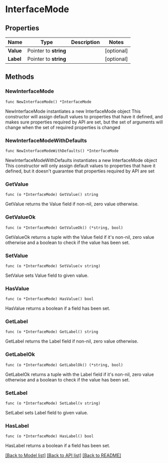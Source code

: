# InterfaceMode

## Properties

Name | Type | Description | Notes
------------ | ------------- | ------------- | -------------
**Value** | Pointer to **string** |  | [optional] 
**Label** | Pointer to **string** |  | [optional] 

## Methods

### NewInterfaceMode

`func NewInterfaceMode() *InterfaceMode`

NewInterfaceMode instantiates a new InterfaceMode object
This constructor will assign default values to properties that have it defined,
and makes sure properties required by API are set, but the set of arguments
will change when the set of required properties is changed

### NewInterfaceModeWithDefaults

`func NewInterfaceModeWithDefaults() *InterfaceMode`

NewInterfaceModeWithDefaults instantiates a new InterfaceMode object
This constructor will only assign default values to properties that have it defined,
but it doesn't guarantee that properties required by API are set

### GetValue

`func (o *InterfaceMode) GetValue() string`

GetValue returns the Value field if non-nil, zero value otherwise.

### GetValueOk

`func (o *InterfaceMode) GetValueOk() (*string, bool)`

GetValueOk returns a tuple with the Value field if it's non-nil, zero value otherwise
and a boolean to check if the value has been set.

### SetValue

`func (o *InterfaceMode) SetValue(v string)`

SetValue sets Value field to given value.

### HasValue

`func (o *InterfaceMode) HasValue() bool`

HasValue returns a boolean if a field has been set.

### GetLabel

`func (o *InterfaceMode) GetLabel() string`

GetLabel returns the Label field if non-nil, zero value otherwise.

### GetLabelOk

`func (o *InterfaceMode) GetLabelOk() (*string, bool)`

GetLabelOk returns a tuple with the Label field if it's non-nil, zero value otherwise
and a boolean to check if the value has been set.

### SetLabel

`func (o *InterfaceMode) SetLabel(v string)`

SetLabel sets Label field to given value.

### HasLabel

`func (o *InterfaceMode) HasLabel() bool`

HasLabel returns a boolean if a field has been set.


[[Back to Model list]](../README.md#documentation-for-models) [[Back to API list]](../README.md#documentation-for-api-endpoints) [[Back to README]](../README.md)


